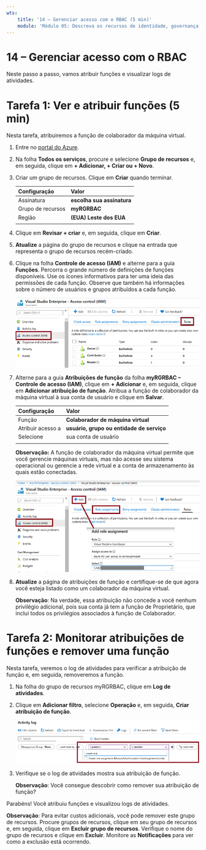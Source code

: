 ```yaml
---
wts:
    title: '14 – Gerenciar acesso com o RBAC (5 min)'
    module: 'Módulo 05: Descreva os recursos de identidade, governança, privacidade e conformidade'
---
```

# 14 – Gerenciar acesso com o RBAC

Neste passo a passo, vamos atribuir funções e visualizar logs de atividades. 

# Tarefa 1: Ver e atribuir funções (5 min)

Nesta tarefa, atribuiremos a função de colaborador da máquina virtual. 

1. Entre no [portal do Azure](https://portal.azure.com).

2. Na folha **Todos os serviços**, procure e selecione **Grupo de recursos** e, em seguida, clique em **+ Adicionar, + Criar ou + Novo**.

3. Criar um grupo de recursos. Clique em **Criar** quando terminar. 

    | Configuração | Valor |
    | -- | -- |
    | Assinatura | **escolha sua assinatura** |
    | Grupo de recursos | **myRGRBAC** |
    | Região | **(EUA) Leste dos EUA** |
    | | |

4. Clique em **Revisar + criar** e, em seguida, clique em **Criar**.

5. **Atualize** a página do grupo de recursos e clique na entrada que representa o grupo de recursos recém-criado.

6. Clique na folha **Controle de acesso (IAM)** e alterne para a guia **Funções**. Percorra o grande número de definições de funções disponíveis. Use os ícones informativos para ter uma ideia das permissões de cada função. Observe que também há informações sobre o número de usuários e grupos atribuídos a cada função.

    ![Captura de tela da folha de funções do IAM. As funções de proprietário, colaborador e leitor são mostradas.](../images/1501.png)

7. Alterne para a guia **Atribuições de função** da folha **myRGRBAC – Controle de acesso (IAM)**, clique em **+ Adicionar** e, em seguida, clique em **Adicionar atribuição de função**. Atribua a função de colaborador da máquina virtual à sua conta de usuário e clique em **Salvar**. 

    | Configuração | Valor |
    | -- | -- |
    | Função | **Colaborador de máquina virtual** |
    | Atribuir acesso a | **usuário, grupo ou entidade de serviço** |
    | Selecione | sua conta de usuário |
    | | |

    **Observação:** A função de colaborador da máquina virtual permite que você gerencie máquinas virtuais, mas não acesse seu sistema operacional ou gerencie a rede virtual e a conta de armazenamento às quais estão conectadas.

    ![Captura de tela da página Adicionar atribuição de função preenchida com as informações necessárias.](../images/1502.png)

8. **Atualize** a página de atribuições de função e certifique-se de que agora você esteja listado como um colaborador da máquina virtual. 

    **Observação**: Na verdade, essa atribuição não concede a você nenhum privilégio adicional, pois sua conta já tem a função de Proprietário, que inclui todos os privilégios associados à função de Colaborador.

# Tarefa 2: Monitorar atribuições de funções e remover uma função

Nesta tarefa, veremos o log de atividades para verificar a atribuição de função e, em seguida, removeremos a função. 

1. Na folha do grupo de recursos myRGRBAC, clique em **Log de atividades**.

2. Clique em **Adicionar filtro**, selecione **Operação** e, em seguida, **Criar atribuição de função**.

    ![Captura de tela da página Log de atividades com filtro configurado.](../images/1503.png)

3. Verifique se o log de atividades mostra sua atribuição de função. 

    **Observação**: Você consegue descobrir como remover sua atribuição de função?

Parabéns! Você atribuiu funções e visualizou logs de atividades. 

**Observação**: Para evitar custos adicionais, você pode remover este grupo de recursos. Procure grupos de recursos, clique em seu grupo de recursos e, em seguida, clique em **Excluir grupo de recursos**. Verifique o nome do grupo de recursos e clique em **Excluir**. Monitore as **Notificações** para ver como a exclusão está ocorrendo.


